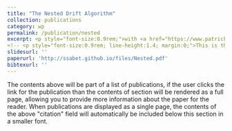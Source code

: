 ```yaml
---
title: "The Nested Drift Algorithm"
collection: publications
category: wp
permalink: /publication/nested
excerpt: <p style="font-size:0.9rem;">with <a href="https://www.patrickmschneider.com/">Patrick Schneider</a></p><img src='/images/nested.png'>'
<!-- <p style="font-size:0.9rem; line-height:1.4; margin:0;">This is the excerpt text in a smaller font.</p> -->
slidesurl: ''
paperurl: 'http://ssabet.github.io/files/Nested.pdf'
bibtexurl: ''
---
```

The contents above will be part of a list of publications, if the user clicks the link for the publication than the contents of section will be rendered as a full page, allowing you to provide more information about the paper for the reader. When publications are displayed as a single page, the contents of the above "citation" field will automatically be included below this section in a smaller font.
